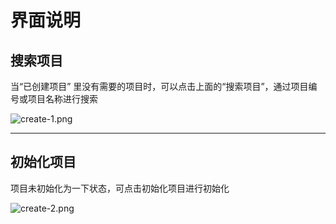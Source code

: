 # 界面说明

## 搜索项目

当“已创建项目” 里没有需要的项目时，可以点击上面的“搜索项目”，通过项目编号或项目名称进行搜索

![create-1.png](/assets/create-1.png)

----

## 初始化项目

项目未初始化为一下状态，可点击初始化项目进行初始化

![create-2.png](/assets/create-2.png)